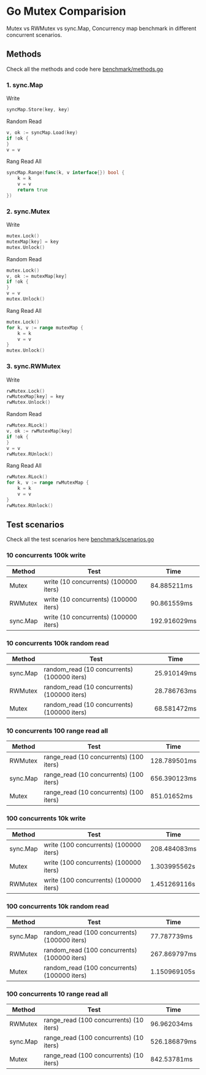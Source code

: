 # Go Mutex Comparision

Mutex vs RWMutex vs sync.Map, Concurrency map benchmark in different concurrent scenarios.

## Methods

Check all the methods and code here [benchmark/methods.go](benchmark/methods.go)

### 1. sync.Map

Write

```go
syncMap.Store(key, key)
```

Random Read

```go
v, ok := syncMap.Load(key)
if !ok {
}
v = v
```

Rang Read All

```go
syncMap.Range(func(k, v interface{}) bool {
    k = k
    v = v
    return true
})
```

### 2. sync.Mutex

Write

```go
mutex.Lock()
mutexMap[key] = key
mutex.Unlock()
```

Random Read

```go
mutex.Lock()
v, ok := mutexMap[key]
if !ok {
}
v = v
mutex.Unlock()
```

Rang Read All

```go
mutex.Lock()
for k, v := range mutexMap {
    k = k
    v = v
}
mutex.Unlock()
```

### 3. sync.RWMutex

Write

```go
rwMutex.Lock()
rwMutexMap[key] = key
rwMutex.Unlock()
```

Random Read

```go
rwMutex.RLock()
v, ok := rwMutexMap[key]
if !ok {
}
v = v
rwMutex.RUnlock()
```

Rang Read All

```go
rwMutex.RLock()
for k, v := range rwMutexMap {
    k = k
    v = v
}
rwMutex.RUnlock()
```

## Test scenarios

Check all the test scenarios here [benchmark/scenarios.go](benchmark/scenarios.go)

### 10 concurrents 100k write

| Method   | Test                                  | Time         |
| -------- | ------------------------------------- | ------------ |
| Mutex    | write (10 concurrents) (100000 iters) | 84.885211ms  |
| RWMutex  | write (10 concurrents) (100000 iters) | 90.861559ms  |
| sync.Map | write (10 concurrents) (100000 iters) | 192.916029ms |

### 10 concurrents 100k random read

| Method   | Test                                        | Time        |
| -------- | ------------------------------------------- | ----------- |
| sync.Map | random_read (10 concurrents) (100000 iters) | 25.910149ms |
| RWMutex  | random_read (10 concurrents) (100000 iters) | 28.786763ms |
| Mutex    | random_read (10 concurrents) (100000 iters) | 68.581472ms |

### 10 concurrents 100 range read all

| Method   | Test                                    | Time         |
| -------- | --------------------------------------- | ------------ |
| RWMutex  | range_read (10 concurrents) (100 iters) | 128.789501ms |
| sync.Map | range_read (10 concurrents) (100 iters) | 656.390123ms |
| Mutex    | range_read (10 concurrents) (100 iters) | 851.01652ms  |

### 100 concurrents 10k write

| Method   | Test                                   | Time         |
| -------- | -------------------------------------- | ------------ |
| sync.Map | write (100 concurrents) (100000 iters) | 208.484083ms |
| Mutex    | write (100 concurrents) (100000 iters) | 1.303995562s |
| RWMutex  | write (100 concurrents) (100000 iters) | 1.451269116s |

### 100 concurrents 10k random read

| Method   | Test                                         | Time         |
| -------- | -------------------------------------------- | ------------ |
| sync.Map | random_read (100 concurrents) (100000 iters) | 77.787739ms  |
| RWMutex  | random_read (100 concurrents) (100000 iters) | 267.869797ms |
| Mutex    | random_read (100 concurrents) (100000 iters) | 1.150969105s |

### 100 concurrents 10 range read all

| Method   | Test                                    | Time         |
| -------- | --------------------------------------- | ------------ |
| RWMutex  | range_read (100 concurrents) (10 iters) | 96.962034ms  |
| sync.Map | range_read (100 concurrents) (10 iters) | 526.186879ms |
| Mutex    | range_read (100 concurrents) (10 iters) | 842.53781ms  |
